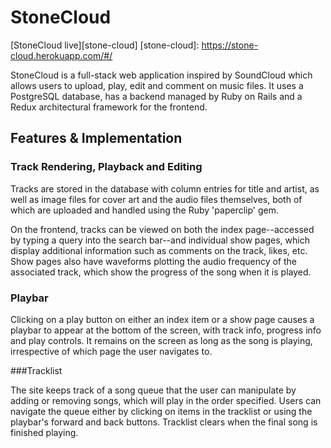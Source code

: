 # StoneCloud

[StoneCloud live][stone-cloud]
[stone-cloud]: https://stone-cloud.herokuapp.com/#/

StoneCloud is a full-stack web application inspired by SoundCloud which allows users to upload, play, edit and comment on music files. It uses a PostgreSQL database, has a backend managed by Ruby on Rails and a Redux architectural framework for the frontend.

## Features & Implementation

### Track Rendering, Playback and Editing

Tracks are stored in the database with column entries for title and artist, as well as image files for cover art and the audio files themselves, both of which are uploaded and handled using the Ruby 'paperclip' gem.

On the frontend, tracks can be viewed on both the index page--accessed by typing a query into the search bar--and individual show pages, which display additional information such as comments on the track, likes, etc. Show pages also have waveforms plotting the audio frequency of the associated track, which show the progress of the song when it is played.

### Playbar

Clicking on a play button on either an index item or a show page causes a playbar to appear at the bottom of the screen, with track info, progress info and play controls. It remains on the screen as long as the song is playing, irrespective of which page the user navigates to.

###Tracklist

The site keeps track of a song queue that the user can manipulate by adding or removing songs, which will play in the order specified. Users can navigate the queue either by clicking on items in the tracklist or using the playbar's forward and back buttons. Tracklist clears when the final song is finished playing.
